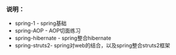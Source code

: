 ### 说明：
* spring-1 - spring基础
* spring-AOP - AOP切面练习
* spring-hibernate - spring整合hibernate
* spring-struts2- spring对web的结合，以及spring整合struts2框架


